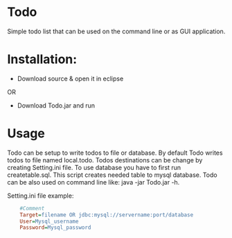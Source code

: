 # Todo
Simple todo list that can be used on the command line or as GUI application. 

# Installation:

* Download source & open it in eclipse

OR

* Download Todo.jar and run


# Usage

Todo can be setup to write todos to file or database. By default Todo writes todos to file named local.todo. Todos destinations can be change by creating Setting.ini file. To use database you have to first run createtable.sql. This script creates needed table to mysql database. Todo can be also used on command line like: java -jar Todo.jar -h. 


Setting.ini file example:
```INI
    #Comment
    Target=filename OR jdbc:mysql://servername:port/database
    User=Mysql_username
    Password=Mysql_password
```


